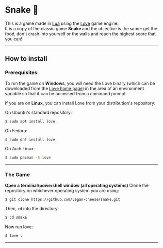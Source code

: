 # Snake :snake:

This is a game made in [Lua](https://www.lua.org/) using the [Love](https://love2d.org/) game engine.  
It is a copy of the classic game **Snake** and the objective is the same: get the food, don't crash into yourself or the walls and reach the highest score that you can!

***
## How to install

### **Prerequisites**
To run the game on **Windows**, you will need the Love binary (which can be downloaded from the [Love home page](https://love2d.org/)) in the area of an environment variable so that it can be accessed from a command prompt.

If you are on **Linux**, you can install Love from your distribution's repository:  

 On Ubuntu's standard repository:
 ```bash
 $ sudo apt install love
 ```
 On Fedora:
 ```bash
 $ sudo dnf install love
 ```
 On Arch Linux:
 ```bash
 $ sudo pacman -S love
 ```

***

### **The Game**
**Open a terminal/powershell window (all operating systems)**
Clone the repository on whichever operating system you are using:
```bash
$ git clone https://github.com/vegan-cheese/snake.git
```
Then, `cd` into the directory:
```bash
$ cd snake
```
Now run love:
```bash
$ love .
```
***

